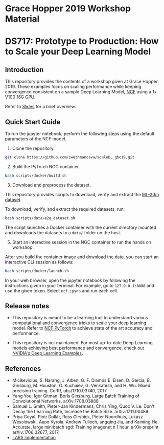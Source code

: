 # Grace Hopper 2019 Workshop Material
# DS717: Prototype to Production: How to Scale your Deep Learning Model

## Introduction
This repository provides the contents of a workshop given at Grace Hopper 2019.  These examples focus on scaling performance while keeping convergence consistent on a sample Deep Learning Model, [NCF](https://arxiv.org/abs/1708.05031) using a 1x V100 16G GPU.

Refer to [Slides](https://github.com/swethmandava/scaleDL_ghc19/blob/master/GHC-19.pdf) for a brief overview.

## Quick Start Guide

To run the jupyter notebook, perform the following steps using the default parameters of the NCF model.

1. Clone the repository.

```bash
git clone https://github.com/swethmandava/scaleDL_ghc19.git
```

2. Build the PyTorch NGC container.

```bash
bash scripts/docker/build.sh
```

3. Download and preprocess the dataset.

This repository provides scripts to download, verify and extract the [ML-20m dataset](https://grouplens.org/datasets/movielens/20m/).

To download, verify, and extract the required datasets, run:

```bash
bash scripts/data/e2e_dataset.sh
```

The script launches a Docker container with the current directory mounted and downloads the datasets to a `data/` folder on the host.


5. Start an interactive session in the NGC container to run the hands on workshop.

After you build the container image and download the data, you can start an interactive CLI session as follows:

```bash
bash scripts/docker/launch.sh
```

In your web browser, open the jupyter notebook by following the instructions given in your terminal. For example, go to `127.0.0.1:8888` and use the given token. Select `ncf.ipynb` and run each cell.

## Release notes

- This repository is meant to be a learning tool to understand various computational and convergence tricks to scale your deep learning model. Refer to [NCF PyTorch](https://github.com/NVIDIA/DeepLearningExamples/tree/master/PyTorch/Recommendation/NCF) to achieve state of the art accuracy and performance.

- This repository is not maintained. For most up-to-date Deep Learning models achieving best performance and convergence, check out [NVIDIA's Deep Learning Examples](NVIDIA/DeepLearningExamples).

## References

- Micikevicius, S. Narang, J. Alben, G. F. Diamos,E. Elsen, D. Garcia, B. Ginsburg, M. Houston, O. Kuchaiev, G. Venkatesh, and H. Wu. Mixed precision training. CoRR, abs/1710.03740, 2017
- Yang You, Igor Gitman, Boris Ginsburg. Large Batch Training of Convolutional Networks. arXiv:1708.03888
- Samuel L. Smith, Pieter-Jan Kindermans, Chris Ying, Quoc V. Le. Don't Decay the Learning Rate, Increase the Batch Size. arXiv:1711.00489
- Priya Goyal, Piotr Dollár, Ross Girshick, Pieter Noordhuis, Lukasz Wesolowski, Aapo Kyrola, Andrew Tulloch, angqing Jia, and Kaiming He. Accurate, large minibatch sgd: Training imagenet n 1 hour. arXiv preprint arXiv:1706.02677, 2017.
- [LARS Implementation](https://github.com/noahgolmant/pytorch-lars)
